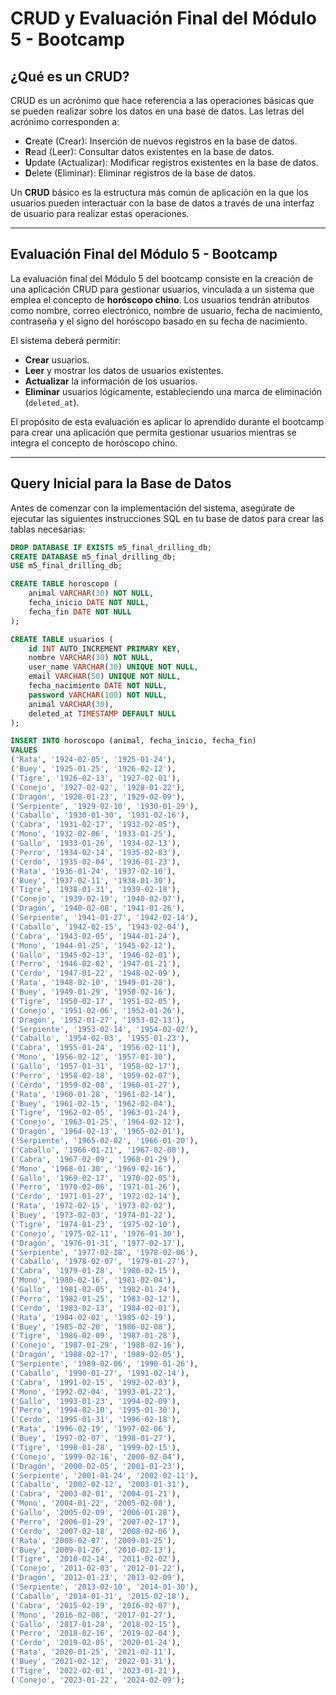 # CRUD y Evaluación Final del Módulo 5 - Bootcamp

## ¿Qué es un CRUD?

CRUD es un acrónimo que hace referencia a las operaciones básicas que se pueden realizar sobre los datos en una base de datos. Las letras del acrónimo corresponden a:

- **C**reate (Crear): Inserción de nuevos registros en la base de datos.
- **R**ead (Leer): Consultar datos existentes en la base de datos.
- **U**pdate (Actualizar): Modificar registros existentes en la base de datos.
- **D**elete (Eliminar): Eliminar registros de la base de datos.

Un **CRUD** básico es la estructura más común de aplicación en la que los usuarios pueden interactuar con la base de datos a través de una interfaz de usuario para realizar estas operaciones.

---

## Evaluación Final del Módulo 5 - Bootcamp

La evaluación final del Módulo 5 del bootcamp consiste en la creación de una aplicación CRUD para gestionar usuarios, vinculada a un sistema que emplea el concepto de **horóscopo chino**. Los usuarios tendrán atributos como nombre, correo electrónico, nombre de usuario, fecha de nacimiento, contraseña y el signo del horóscopo basado en su fecha de nacimiento.

El sistema deberá permitir:
- **Crear** usuarios.
- **Leer** y mostrar los datos de usuarios existentes.
- **Actualizar** la información de los usuarios.
- **Eliminar** usuarios lógicamente, estableciendo una marca de eliminación (`deleted_at`).

El propósito de esta evaluación es aplicar lo aprendido durante el bootcamp para crear una aplicación que permita gestionar usuarios mientras se integra el concepto de horóscopo chino.

---

## Query Inicial para la Base de Datos

Antes de comenzar con la implementación del sistema, asegúrate de ejecutar las siguientes instrucciones SQL en tu base de datos para crear las tablas necesarias:

```sql
DROP DATABASE IF EXISTS m5_final_drilling_db;
CREATE DATABASE m5_final_drilling_db;
USE m5_final_drilling_db;

CREATE TABLE horoscopo (
    animal VARCHAR(30) NOT NULL,
    fecha_inicio DATE NOT NULL,
    fecha_fin DATE NOT NULL
);

CREATE TABLE usuarios (
    id INT AUTO_INCREMENT PRIMARY KEY,
    nombre VARCHAR(30) NOT NULL,
    user_name VARCHAR(30) UNIQUE NOT NULL,
    email VARCHAR(50) UNIQUE NOT NULL,
    fecha_nacimiento DATE NOT NULL,
    password VARCHAR(100) NOT NULL,
    animal VARCHAR(30),
    deleted_at TIMESTAMP DEFAULT NULL
);

INSERT INTO horoscopo (animal, fecha_inicio, fecha_fin) 
VALUES 
('Rata', '1924-02-05', '1925-01-24'),
('Buey', '1925-01-25', '1926-02-12'),
('Tigre', '1926-02-13', '1927-02-01'),
('Conejo', '1927-02-02', '1928-01-22'),
('Dragón', '1928-01-23', '1929-02-09'),
('Serpiente', '1929-02-10', '1930-01-29'),
('Caballo', '1930-01-30', '1931-02-16'),
('Cabra', '1931-02-17', '1932-02-05'),
('Mono', '1932-02-06', '1933-01-25'),
('Gallo', '1933-01-26', '1934-02-13'),
('Perro', '1934-02-14', '1935-02-03'),
('Cerdo', '1935-02-04', '1936-01-23'),
('Rata', '1936-01-24', '1937-02-10'),
('Buey', '1937-02-11', '1938-01-30'),
('Tigre', '1938-01-31', '1939-02-18'),
('Conejo', '1939-02-19', '1940-02-07'),
('Dragón', '1940-02-08', '1941-01-26'),
('Serpiente', '1941-01-27', '1942-02-14'),
('Caballo', '1942-02-15', '1943-02-04'),
('Cabra', '1943-02-05', '1944-01-24'),
('Mono', '1944-01-25', '1945-02-12'),
('Gallo', '1945-02-13', '1946-02-01'),
('Perro', '1946-02-02', '1947-01-21'),
('Cerdo', '1947-01-22', '1948-02-09'),
('Rata', '1948-02-10', '1949-01-28'),
('Buey', '1949-01-29', '1950-02-16'),
('Tigre', '1950-02-17', '1951-02-05'),
('Conejo', '1951-02-06', '1952-01-26'),
('Dragón', '1952-01-27', '1953-02-13'),
('Serpiente', '1953-02-14', '1954-02-02'),
('Caballo', '1954-02-03', '1955-01-23'),
('Cabra', '1955-01-24', '1956-02-11'),
('Mono', '1956-02-12', '1957-01-30'),
('Gallo', '1957-01-31', '1958-02-17'),
('Perro', '1958-02-18', '1959-02-07'),
('Cerdo', '1959-02-08', '1960-01-27'),
('Rata', '1960-01-28', '1961-02-14'),
('Buey', '1961-02-15', '1962-02-04'),
('Tigre', '1962-02-05', '1963-01-24'),
('Conejo', '1963-01-25', '1964-02-12'),
('Dragón', '1964-02-13', '1965-02-01'),
('Serpiente', '1965-02-02', '1966-01-20'),
('Caballo', '1966-01-21', '1967-02-08'),
('Cabra', '1967-02-09', '1968-01-29'),
('Mono', '1968-01-30', '1969-02-16'),
('Gallo', '1969-02-17', '1970-02-05'),
('Perro', '1970-02-06', '1971-01-26'),
('Cerdo', '1971-01-27', '1972-02-14'),
('Rata', '1972-02-15', '1973-02-02'),
('Buey', '1973-02-03', '1974-01-22'),
('Tigre', '1974-01-23', '1975-02-10'),
('Conejo', '1975-02-11', '1976-01-30'),
('Dragón', '1976-01-31', '1977-02-17'),
('Serpiente', '1977-02-18', '1978-02-06'),
('Caballo', '1978-02-07', '1979-01-27'),
('Cabra', '1979-01-28', '1980-02-15'),
('Mono', '1980-02-16', '1981-02-04'),
('Gallo', '1981-02-05', '1982-01-24'),
('Perro', '1982-01-25', '1983-02-12'),
('Cerdo', '1983-02-13', '1984-02-01'),
('Rata', '1984-02-02', '1985-02-19'),
('Buey', '1985-02-20', '1986-02-08'),
('Tigre', '1986-02-09', '1987-01-28'),
('Conejo', '1987-01-29', '1988-02-16'),
('Dragón', '1988-02-17', '1989-02-05'),
('Serpiente', '1989-02-06', '1990-01-26'),
('Caballo', '1990-01-27', '1991-02-14'),
('Cabra', '1991-02-15', '1992-02-03'),
('Mono', '1992-02-04', '1993-01-22'),
('Gallo', '1993-01-23', '1994-02-09'),
('Perro', '1994-02-10', '1995-01-30'),
('Cerdo', '1995-01-31', '1996-02-18'),
('Rata', '1996-02-19', '1997-02-06'),
('Buey', '1997-02-07', '1998-01-27'),
('Tigre', '1998-01-28', '1999-02-15'),
('Conejo', '1999-02-16', '2000-02-04'),
('Dragón', '2000-02-05', '2001-01-23'),
('Serpiente', '2001-01-24', '2002-02-11'),
('Caballo', '2002-02-12', '2003-01-31'),
('Cabra', '2003-02-01', '2004-01-21'),
('Mono', '2004-01-22', '2005-02-08'),
('Gallo', '2005-02-09', '2006-01-28'),
('Perro', '2006-01-29', '2007-02-17'),
('Cerdo', '2007-02-18', '2008-02-06'),
('Rata', '2008-02-07', '2009-01-25'),
('Buey', '2009-01-26', '2010-02-13'),
('Tigre', '2010-02-14', '2011-02-02'),
('Conejo', '2011-02-03', '2012-01-22'),
('Dragón', '2012-01-23', '2013-02-09'),
('Serpiente', '2013-02-10', '2014-01-30'),
('Caballo', '2014-01-31', '2015-02-18'),
('Cabra', '2015-02-19', '2016-02-07'),
('Mono', '2016-02-08', '2017-01-27'),
('Gallo', '2017-01-28', '2018-02-15'),
('Perro', '2018-02-16', '2019-02-04'),
('Cerdo', '2019-02-05', '2020-01-24'),
('Rata', '2020-01-25', '2021-02-11'),
('Buey', '2021-02-12', '2022-01-31'),
('Tigre', '2022-02-01', '2023-01-21'),
('Conejo', '2023-01-22', '2024-02-09');
```
